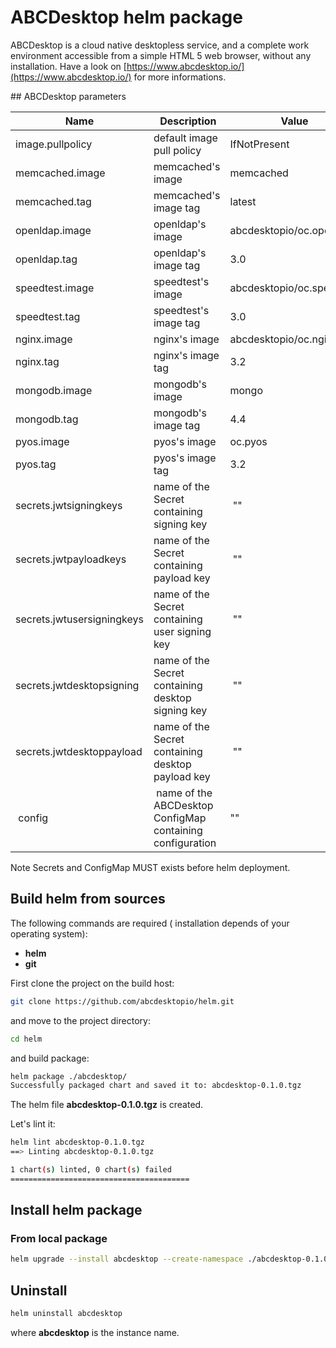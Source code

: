 # ABCDesktop helm package

ABCDesktop is a cloud native desktopless service, and a complete work environment accessible from a simple HTML 5 web browser, without any installation. Have a look on [https://www.abcdesktop.io/](https://www.abcdesktop.io/) for more informations.

## ABCDesktop parameters

| Name| Description | Value |
|---|---|---|
| image.pullpolicy | default image pull policy | IfNotPresent |
| memcached.image |memcached's image | memcached |
| memcached.tag |memcached's image tag |latest |
| openldap.image |openldap's image | abcdesktopio/oc.openldap |
| openldap.tag |openldap's image tag | 3.0 |
| speedtest.image |speedtest's image | abcdesktopio/oc.speedtest |
| speedtest.tag |speedtest's image tag | 3.0 |
| nginx.image |nginx's image | abcdesktopio/oc.nginx |
| nginx.tag |nginx's image tag | 3.2 |
| mongodb.image |mongodb's image | mongo |
| mongodb.tag |mongodb's image tag | 4.4 |
| pyos.image |pyos's image | oc.pyos |
| pyos.tag |pyos's image tag | 3.2 |
| secrets.jwtsigningkeys| name of the Secret containing signing key | "" |
| secrets.jwtpayloadkeys| name of the Secret containing payload key | "" |
| secrets.jwtusersigningkeys| name of the Secret containing user signing key | "" |
| secrets.jwtdesktopsigning| name of the Secret containing desktop signing key | "" |
| secrets.jwtdesktoppayload| name of the Secret containing desktop payload key | "" |
| config| name of the ABCDesktop ConfigMap containing configuration|""|


Note Secrets and ConfigMap MUST exists before helm deployment.

## Build helm from sources

The following commands are required ( installation depends of your operating system):
- **helm** 
- **git**


First clone the project on the build host:

~~~ bash
git clone https://github.com/abcdesktopio/helm.git
~~~

and move to the project directory:

~~~ bash
cd helm
~~~

and build package:

~~~ bash
helm package ./abcdesktop/
Successfully packaged chart and saved it to: abcdesktop-0.1.0.tgz
~~~

The helm file **abcdesktop-0.1.0.tgz** is created.

Let's lint it:

~~~ bash
helm lint abcdesktop-0.1.0.tgz
==> Linting abcdesktop-0.1.0.tgz

1 chart(s) linted, 0 chart(s) failed
========================================
~~~

##  Install helm package

### From local package

~~~ bash
helm upgrade --install abcdesktop --create-namespace ./abcdesktop-0.1.0.tgz  -n abcdesktop
~~~




## Uninstall

~~~ bash
helm uninstall abcdesktop
~~~

where **abcdesktop** is the instance name.